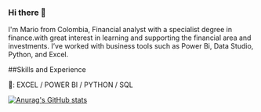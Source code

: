 ### Hi there 👋

I'm Mario from Colombia, Financial analyst with a specialist degree in finance.with great interest in learning and supporting the financial area and investments. I’ve worked with business tools such as Power Bi, Data Studio, Python, and Excel.

##Skills and Experience

👋: EXCEL / POWER BI / PYTHON / SQL

[![Anurag's GitHub stats](https://github-readme-stats.vercel.app/api?username=marioordonez2022&theme=dark&show_icons=true)](https://github.com/anuraghazra/github-readme-stats)
